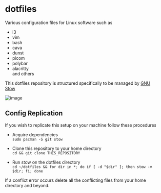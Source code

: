 # dotfiles

Various configuration files for Linux software such as

- i3
- vim
- bash
- cava
- dunst
- picom
- polybar
- alacritty  
  and others

This dotfiles repository is structured specifically to be managed by [GNU Stow](https://www.gnu.org/software/stow/)

![image](https://github.com/user-attachments/assets/5313103b-8e13-4c41-8955-2b4ece369c17)


## Config Replication

If you wish to replicate this setup on your machine follow these procedures

- Acquire dependencies  
  `sudo pacman -S git stow`

- Clone this repository to your home directory  
  `cd && git clone THIS_REPOSITORY`

- Run stow on the dotfiles directory  
  `cd ~/dotfiles && for dir in *; do if [ -d "$dir" ]; then stow -v $dir; fi; done`

If a conflict error occurs delete all the conflicting files from your home directory and beyond.
